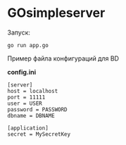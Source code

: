 # GOsimpleserver

Запуск:

    go run app.go

Пример файла конфигураций для BD

__config.ini__

    [server]
    host = localhost
    port = 11111
    user = USER
    password = PASSWORD
    dbname = DBNAME
    
    [application]
    secret = MySecretKey
